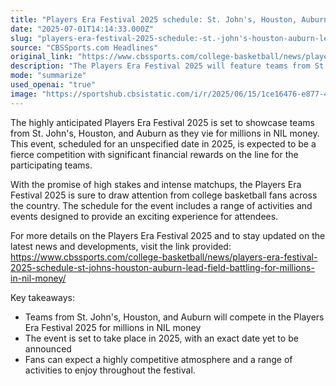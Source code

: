 ```yaml
---
title: "Players Era Festival 2025 schedule: St. John's, Houston, Auburn lead field battling for millions in NIL money"
date: "2025-07-01T14:14:33.000Z"
slug: "players-era-festival-2025-schedule:-st.-john's-houston-auburn-lead-field-battling-for-millions-in-nil-money"
source: "CBSSports.com Headlines"
original_link: "https://www.cbssports.com/college-basketball/news/players-era-festival-2025-schedule-st-johns-houston-auburn-lead-field-battling-for-millions-in-nil-money/"
description: "The Players Era Festival 2025 will feature teams from St. John's, Houston, and Auburn competing for significant NIL money. The event, scheduled for 2025, is expected to be intense and financially rewarding for the participating teams. Fans can anticipate an exciting experience with a variety of activities and events planned throughout the festival. Stay updated on the latest news and developments by visiting the provided link."
mode: "summarize"
used_openai: "true"
image: "https://sportshub.cbsistatic.com/i/r/2025/06/15/1ce16476-e877-418e-a10d-e854104db6ef/thumbnail/1200x675/62db0e80d55e5c290fe31a0ca9cb35e9/playersera2025fieldsampson.jpg"
---
```


The highly anticipated Players Era Festival 2025 is set to showcase teams from St. John's, Houston, and Auburn as they vie for millions in NIL money. This event, scheduled for an unspecified date in 2025, is expected to be a fierce competition with significant financial rewards on the line for the participating teams.

With the promise of high stakes and intense matchups, the Players Era Festival 2025 is sure to draw attention from college basketball fans across the country. The schedule for the event includes a range of activities and events designed to provide an exciting experience for attendees.

For more details on the Players Era Festival 2025 and to stay updated on the latest news and developments, visit the link provided: https://www.cbssports.com/college-basketball/news/players-era-festival-2025-schedule-st-johns-houston-auburn-lead-field-battling-for-millions-in-nil-money/

Key takeaways:
- Teams from St. John's, Houston, and Auburn will compete in the Players Era Festival 2025 for millions in NIL money
- The event is set to take place in 2025, with an exact date yet to be announced
- Fans can expect a highly competitive atmosphere and a range of activities to enjoy throughout the festival.